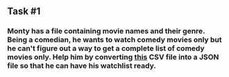 ## Task \#1

### Monty has a file containing movie names and their genre. Being a comedian, he wants to watch comedy movies only but he can't figure out a way to get a complete list of comedy movies only. Help him by converting [this]() **CSV** file into a **JSON** file so that he can have his watchlist ready.
